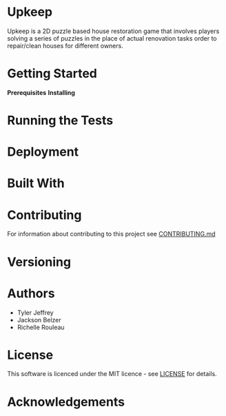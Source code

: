 # Upkeep #
Upkeep is a 2D puzzle based house restoration game that involves players solving a series of puzzles in the place of actual renovation tasks order to repair/clean houses for different owners.

# Getting Started #
**Prerequisites** 
**Installing**

# Running the Tests #

# Deployment #

# Built With #

# Contributing #
For information about contributing to this project see [CONTRIBUTING.md](https://github.com/TJeffrey237/CS386Project/blob/2407f451139faed0eadceed1c8bdf65719e0991b/CONTRIBUTING.md)

# Versioning #

# Authors #
- Tyler Jeffrey
- Jackson Belzer
- Richelle Rouleau

# License #
This software is licenced under the MIT licence - see [LICENSE](https://github.com/TJeffrey237/CS386Project/blob/deliverable4/LICENSE) for details.

# Acknowledgements #

